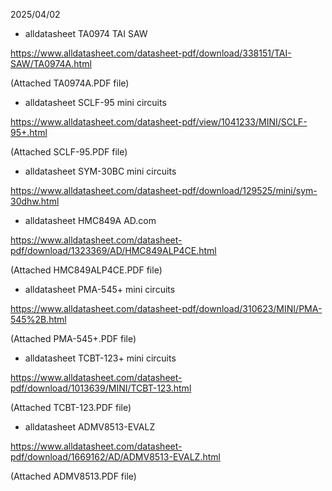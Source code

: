 2025/04/02

- alldatasheet TA0974 TAI SAW

https://www.alldatasheet.com/datasheet-pdf/download/338151/TAI-SAW/TA0974A.html

(Attached TA0974A.PDF file)

- alldatasheet SCLF-95 mini circuits

https://www.alldatasheet.com/datasheet-pdf/view/1041233/MINI/SCLF-95+.html

(Attached SCLF-95.PDF file)

- alldatasheet SYM-30BC mini circuits

https://www.alldatasheet.com/datasheet-pdf/download/129525/mini/sym-30dhw.html

- alldatasheet HMC849A AD.com

https://www.alldatasheet.com/datasheet-pdf/download/1323369/AD/HMC849ALP4CE.html

(Attached HMC849ALP4CE.PDF file)

- alldatasheet PMA-545+ mini circuits

https://www.alldatasheet.com/datasheet-pdf/download/310623/MINI/PMA-545%2B.html

(Attached PMA-545+.PDF file)

- alldatasheet TCBT-123+ mini circuits

https://www.alldatasheet.com/datasheet-pdf/download/1013639/MINI/TCBT-123.html

(Attached TCBT-123.PDF file)

- alldatasheet ADMV8513-EVALZ

https://www.alldatasheet.com/datasheet-pdf/download/1669162/AD/ADMV8513-EVALZ.html

(Attached ADMV8513.PDF file)
